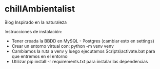 # chillAmbientalist
Blog Inspirado en la naturaleza

Instrucciones de instalación: 

- Tener creada la BBDD en MySQL - Postgres (cambiar esto en settings)
- Crear un entorno virtual con: python -m venv venv
- Cambiamos la ruta a venv y luego ejecutamos Scripts\activate.bat para que entremos en el entorno
- Utilizar pip install -r requirements.txt para instalar las dependencias
